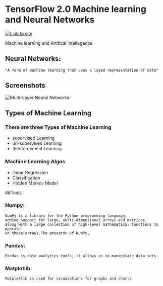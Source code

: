 # TensorFlow 2.0 Machine learning and Neural Networks
[![Link to site](https://img.shields.io/badge/link-000?style=for-the-badge&logo=ko-fi&logoColor=white)](https://b-khan7276.github.io/TensorFlow2.0_MachineLearning_Ai-/)


Machine learning and Artifical intellegence 

## Neural Networks:
    "A form of machine learning that uses a layed representation of data"




## Screenshots

![Multi-Layer Neural Networks](https://cdn-images-1.medium.com/max/1600/1*_M4bZyuwaGby6KMiYVYXvg.jpeg)


## Types of Machine Learning

### There are three Types of Machine Learning

- supervised Learning
- un-supervised Learning
- Reinforcement Learning

### Machine Learning Algos

- linear Regression
- Classification
- Hidden Markov Model

##Tools
### Numpy:
    NumPy is a library for the Python programming language, 
    adding support for large, multi-dimensional arrays and matrices,
    along with a large collection of high-level mathematical functions to operate 
    on these arrays.The ancestor of NumPy, 
### Pandas:
    Pandas is data analytics tools, it allows us to manipulate data sets.
### Matplotlib:
    Matplotlib is used for visualations for graphs and charts
 
